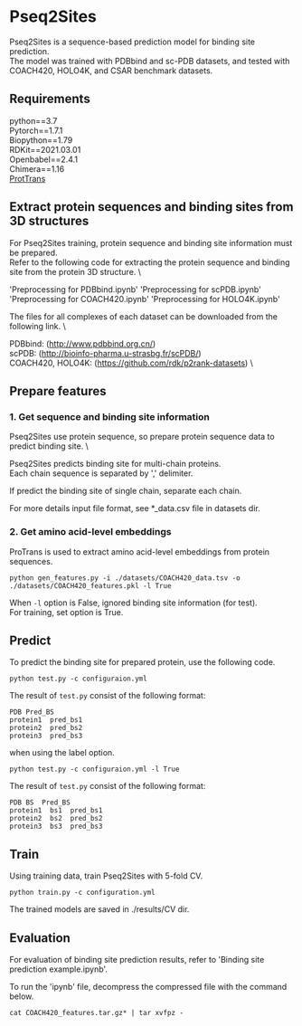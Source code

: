 # Pseq2Sites


Pseq2Sites is a sequence-based prediction model for binding site prediction. \
The model was trained with PDBbind and sc-PDB datasets, and tested with COACH420, HOLO4K, and CSAR benchmark datasets. 


## Requirements

python==3.7 \
Pytorch==1.7.1 \
Biopython==1.79 \
RDKit==2021.03.01 \
Openbabel==2.4.1 \
Chimera==1.16 \
[ProtTrans](https://github.com/agemagician/ProtTrans)


## Extract protein sequences and binding sites from 3D structures
For Pseq2Sites training, protein sequence and binding site information must be prepared. \
Refer to the following code for extracting the protein sequence and binding site from the protein 3D structure. \

'Preprocessing for PDBbind.ipynb'
'Preprocessing for scPDB.ipynb'
'Preprocessing for COACH420.ipynb'
'Preprocessing for HOLO4K.ipynb'

The files for all complexes of each dataset can be downloaded from the following link. \

PDBbind: (http://www.pdbbind.org.cn/) \
scPDB: (http://bioinfo-pharma.u-strasbg.fr/scPDB/) \
COACH420, HOLO4K: (https://github.com/rdk/p2rank-datasets) \


## Prepare features


### 1. Get sequence and binding site information
Pseq2Sites use protein sequence, so prepare protein sequence data to predict binding site. \

Pseq2Sites predicts binding site for multi-chain proteins. \
Each chain sequence is separated by ',' delimiter.

If predict the binding site of single chain, separate each chain.

For more details input file format, see *_data.csv file in datasets dir.

### 2. Get amino acid-level embeddings
ProTrans is used to extract amino acid-level embeddings from protein sequences.

```
python gen_features.py -i ./datasets/COACH420_data.tsv -o ./datasets/COACH420_features.pkl -l True
```

When `-l` option is False, ignored binding site information (for test). \
For training, set option is True.

## Predict
To predict the binding site for prepared protein, use the following code.

```
python test.py -c configuraion.yml
```

The result of `test.py` consist of the following format:

```
PDB Pred_BS
protein1  pred_bs1
protein2  pred_bs2
protein3  pred_bs3
```

when using the label option.

```
python test.py -c configuraion.yml -l True
```

The result of `test.py` consist of the following format:

```
PDB BS  Pred_BS
protein1  bs1  pred_bs1
protein2  bs2  pred_bs2
protein3  bs3  pred_bs3
```

## Train 
Using training data, train Pseq2Sites with 5-fold CV.

```
python train.py -c configuration.yml
```

The trained models are saved in ./results/CV dir.

## Evaluation
For evaluation of binding site prediction results, refer to 'Binding site prediction example.ipynb'.

To run the 'ipynb' file, decompress the compressed file with the command below.

```
cat COACH420_features.tar.gz* | tar xvfpz -
```
